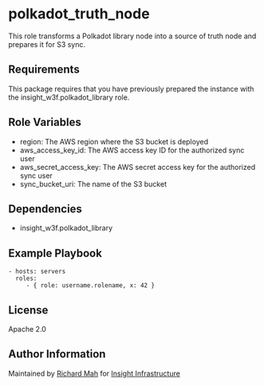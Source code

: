 polkadot_truth_node
=========

This role transforms a Polkadot library node into a source of truth node and prepares it for S3 sync.

Requirements
------------

This package requires that you have previously prepared the instance with the insight_w3f.polkadot_library role.

Role Variables
--------------

- region: The AWS region where the S3 bucket is deployed
- aws_access_key_id: The AWS access key ID for the authorized sync user
- aws_secret_access_key: The AWS secret access key for the authorized sync user
- sync_bucket_uri: The name of the S3 bucket

Dependencies
------------

- insight_w3f.polkadot_library

Example Playbook
----------------

    - hosts: servers
      roles:
         - { role: username.rolename, x: 42 }

License
-------

Apache 2.0

Author Information
------------------

Maintained by [Richard Mah](https://github.com/shinyfoil) for [Insight Infrastructure](https://github.com/insight-infrastructure)